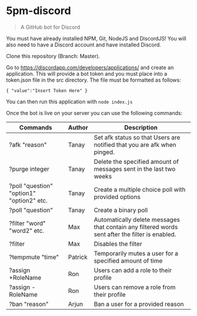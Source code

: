 # 5pm-discord

> A GitHub bot for Discord

You must have already installed NPM, Git, NodeJS and DiscordJS! You will also need to have a Discord account and have installed Discord.

Clone this repository (Branch: Master). 

Go to https://discordapp.com/developers/applications/ and create an application. This will provide a bot token and you must place into a token.json file in the src directory. The file must be formatted as follows:


`{
"value":"Insert Token Here"
}`


You can then run this application with `node index.js`

Once the bot is live on your server you can use the following commands:

| Commands | Author | Description |   
|----------|--------|-------|
| ?afk "reason" | Tanay | Set afk status so that Users are notified that you are afk when pinged. |
| ?purge integer | Tanay | Delete the specified amount of messages sent in the last two weeks |
| ?poll "question" "option1" "option2" etc. | Tanay | Create a multiple choice poll with provided options |
| ?poll "question" | Tanay | Create a binary poll |
| ?filter "word" "word2" etc. | Max | Automatically delete messages that contain any filtered words sent after the filter is enabled. |
| ?filter | Max | Disables the filter |
| ?tempmute "time" | Patrick | Temporarily mutes a user for a specified amount of time |
| ?assign +RoleName | Ron | Users can add a role to their profile |
| ?assign -RoleName | Ron | Users can remove a role from their profile|
| ?ban "reason" | Arjun | Ban a user for a provided reason |
